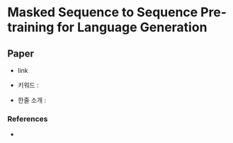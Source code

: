 ﻿# Masked Sequence to Sequence Pre-training for Language Generation

## Paper

- link

- 키워드 : 

- 한줄 소개 : 

### References

- 
